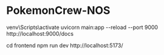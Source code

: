 # PokemonCrew-NOS

venv\Scripts\activate
uvicorn main:app --reload --port 9000
http://localhost:9000/docs

cd frontend
npm run dev
http://localhost:5173/